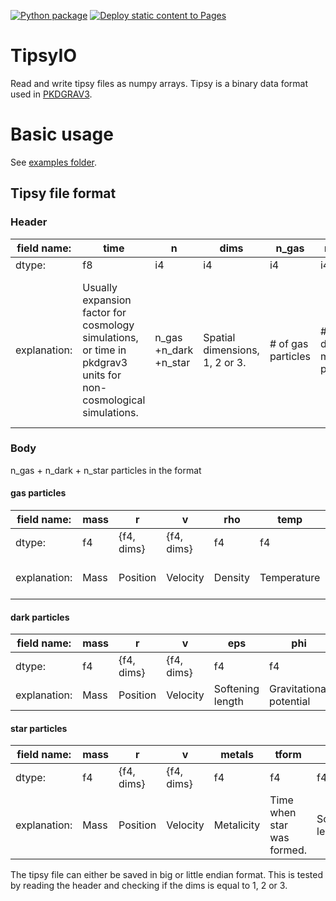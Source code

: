 [![Python package](https://github.com/SebastianJL/tipsy-io/actions/workflows/python-package.yml/badge.svg)](https://github.com/SebastianJL/tipsy-io/actions/workflows/python-package.yml)
[![Deploy static content to Pages](https://github.com/SebastianJL/tipsy-io/actions/workflows/deploy_docs.yml/badge.svg)](https://github.com/SebastianJL/tipsy-io/actions/workflows/deploy_docs.yml)

# TipsyIO
Read and write tipsy files as numpy arrays. Tipsy is a binary data format used in [PKDGRAV3][pkdgrav3].

# Basic usage
See [examples folder](examples).


## Tipsy file format
### Header
| field name:  | time                                                                                                | n                     | dims                           | n_gas              | n_dark                      | n_star               | pad                                                                            |
|--------------|-----------------------------------------------------------------------------------------------------|-----------------------|--------------------------------|--------------------|-----------------------------|----------------------|--------------------------------------------------------------------------------|
| dtype:       | f8                                                                                                  | i4                    | i4                             | i4                 | i4                          | i4                   | i4                                                                             |
| explanation: | Usually expansion factor for cosmology simulations, or time in pkdgrav3 units for non-cosmological simulations. | n_gas +n_dark +n_star | Spatial dimensions, 1, 2 or 3. | # of gas particles | # of  dark matter particles | # of  star particles | 4 byte padding in case header is a struct that needs to be aligned to 8 bytes. |

### Body
n_gas + n_dark + n_star particles in the format

#### gas particles
| field name:  | mass | r          | v          | rho     | temp        | hsmooth          | metals                      | phi                     |
|--------------|------|------------|------------|---------|-------------|------------------|-----------------------------|-------------------------|
| dtype:       | f4   | {f4, dims} | {f4, dims} | f4      | f4          | f4               | f4                          | f4                      |
| explanation: | Mass | Position   | Velocity   | Density | Temperature | Smoothing length | Metalicity of the particle. | Gravitational potential |

#### dark particles
| field name:  | mass | r          | v          | eps              | phi                     |
|--------------|------|------------|------------|------------------|-------------------------|
| dtype:       | f4   | {f4, dims} | {f4, dims} | f4               | f4                      |
| explanation: | Mass | Position   | Velocity   | Softening length | Gravitational potential |

#### star particles
| field name:  | mass | r          | v          | metals     | tform                      | eps              | phi                     |
|--------------|------|------------|------------|------------|----------------------------|------------------|-------------------------|
| dtype:       | f4   | {f4, dims} | {f4, dims} | f4         | f4                         | f4               | f4                      |
| explanation: | Mass | Position   | Velocity   | Metalicity | Time when star was formed. | Softening length | Gravitational potential |

The tipsy file can either be saved in big or little endian format. This is tested by reading the header and checking if the dims is equal to 1, 2 or 3.

[pkdgrav3]: <https://bitbucket.org/dpotter/pkdgrav3/src/master/> "pkdgrav website"
